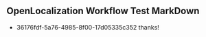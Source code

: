 ## OpenLocalization Workflow Test MarkDown
* 36176fdf-5a76-4985-8f00-17d05335c352 thanks!

<!--HONumber=Jul16_HO3-->



